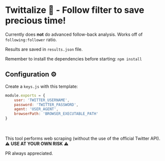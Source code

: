 # Twittalize 🧪 - Follow filter to save precious time!

Currently does **not** do advanced follow-back analysis. Works off of ```following:follower``` ratio. 

Results are saved in ```results.json``` file.

Remember to install the dependencies before starting: ```npm install```

## Configuration ⚙
Create a ```keys.js``` with this template:
```javascript
module.exports = { 
    user: 'TWITTER_USERNAME', 
    password: 'TWITTER_PASSWORD',
    agent: 'USER_AGENT',
    browserPath: 'BROWSER_EXECUTABLE_PATH'
}
```

<br><br>
This tool performs web scraping (without the use of the official Twitter API). 
⚠ **USE AT YOUR OWN RISK** ⚠

PR always appreciated.
